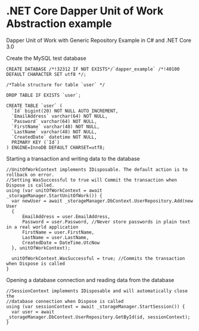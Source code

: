 # .NET Core Dapper Unit of Work Abstraction example
Dapper Unit of Work with Generic Repository Example in C# and .NET Core 3.0

Create the MySQL test database

```
CREATE DATABASE /*!32312 IF NOT EXISTS*/`dapper_example` /*!40100 DEFAULT CHARACTER SET utf8 */;

/*Table structure for table `user` */

DROP TABLE IF EXISTS `user`;

CREATE TABLE `user` (
  `Id` bigint(20) NOT NULL AUTO_INCREMENT,
  `EmailAddress` varchar(64) NOT NULL,
  `Password` varchar(64) NOT NULL,
  `FirstName` varchar(48) NOT NULL,
  `LastName` varchar(48) NOT NULL,
  `CreatedDate` datetime NOT NULL,
  PRIMARY KEY (`Id`)
) ENGINE=InnoDB DEFAULT CHARSET=utf8;
```

Starting a transaction and writing data to the database 

```
//UnitOfWorkContext implements IDisposable. The default action is to rollback on error.
//Setting WasSuccessful to true will Commit the transaction when Dispose is called.
using (var unitOfWorkContext = await _storageManager.StartUnitOfWork()) {
  var newUser = await _storageManager.DbContext.UserRepository.Add(new User
  {
      EmailAddress = user.EmailAddress,
      Password = user.Password, //Never store passwords in plain text in a real world application
      FirstName = user.FirstName,
      LastName = user.LastName,
      CreatedDate = DateTime.UtcNow
  }, unitOfWorkContext);

  unitOfWorkContext.WasSuccessful = true; //Commits the transaction when Dispose is called
}
```

Opening a database connection and reading data from the database

```
//SessionContext implements IDisposable and will automatically close the
//database connection when Dispose is called
using (var sessionContext = await _storageManager.StartSession()) {
  var user = await _storageManager.DbContext.UserRepository.GetById(id, sessionContext);
}
```
